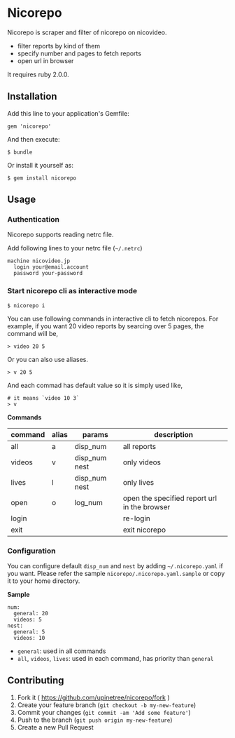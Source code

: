 # Nicorepo

Nicorepo is scraper and filter of nicorepo on nicovideo.

- filter reports by kind of them
- specify number and pages to fetch reports
- open url in browser

It requires ruby 2.0.0.

## Installation

Add this line to your application's Gemfile:

    gem 'nicorepo'

And then execute:

    $ bundle

Or install it yourself as:

    $ gem install nicorepo

## Usage

### Authentication

Nicorepo supports reading netrc file.

Add following lines to your netrc file (`~/.netrc`)

```
machine nicovideo.jp
  login your@email.account
  password your-password
```

### Start nicorepo cli as interactive mode

    $ nicorepo i

You can use following commands in interactive cli to fetch nicorepos.
For example, if you want 20 video reports by searcing over 5 pages, the command will be,

    > video 20 5

Or you can also use aliases.

    > v 20 5

And each commad has default value so it is simply used like,

    # it means `video 10 3`
    > v

**Commands**

command  | alias | params        | description
---------|-------|---------------|-------------------------------------
  all    | a     | disp_num      | all reports
  videos | v     | disp_num nest | only videos
  lives  | l     | disp_num nest | only lives
  open   | o     | log_num       | open the specified report url in the browser
  login  |       |               | re-login
  exit   |       |               | exit nicorepo

### Configuration

You can configure default `disp_num` and `nest` by adding `~/.nicorepo.yaml` if you want.
Please refer the sample `nicorepo/.nicorepo.yaml.sample` or copy it to your home directory.

**Sample**

```
num:
  general: 20
  videos: 5
nest:
  general: 5
  videos: 10
```

- `general`: used in all commands
- `all`, `videos`, `lives`: used in each command, has priority than `general`

## Contributing

1. Fork it ( https://github.com/upinetree/nicorepo/fork )
2. Create your feature branch (`git checkout -b my-new-feature`)
3. Commit your changes (`git commit -am 'Add some feature'`)
4. Push to the branch (`git push origin my-new-feature`)
5. Create a new Pull Request


